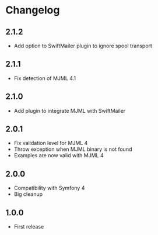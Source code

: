 # Changelog

## 2.1.2

* Add option to SwiftMailer plugin to ignore spool transport

## 2.1.1

* Fix detection of MJML 4.1

## 2.1.0

* Add plugin to integrate MJML with SwiftMailer 

## 2.0.1

* Fix validation level for MJML 4
* Throw exception when MJML binary is not found
* Examples are now valid with MJML 4

## 2.0.0

* Compatibility with Symfony 4
* Big cleanup

## 1.0.0

* First release
